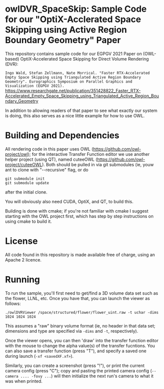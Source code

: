 # owlDVR_SpaceSkip: Sample Code for our "OptiX-Acclerated Space Skipping using Active Region Boundary Geometry" Paper

This repository contains sample code for our EGPGV 2021 Paper on
(OWL-based) OptiX-Accelerated Space Skipping for Direct Volume
Rendering (DVR):

`Ingo Wald, Stefan Zellmann, Nate Morrical. "Faster RTX-Accelerated
Empty Space Skipping using Triangulated Active Region Boundary
Geometry". Eurographics Symposium on Parallel Graphics and
Visualization (EGPGV 2021).`
https://www.researchgate.net/publication/351428822_Faster_RTX-Accelerated_Empty_Space_Skipping_using_Triangulated_Active_Region_Boundary_Geometry

In addition to allowing readers of that paper to see what exactly our
system is doing, this also serves as a nice little example for how to
use OWL.

# Building and Dependencies

All rendering code in this paper uses OWL
(https://github.com/owl-project/owl); for the interactive Transfer
Function editor we use another helper project (using QT), named
cuteeOWL (https://github.com/owl-project/cuteeOWL). Both should be pulled in via git submodules (ie, youw ant to clone with "--recursive" flag, or do

	git submodule init
	git submodule update
	
after the initial clone.

You will obviously also need CUDA, OptiX, and QT, to build this.

Building is done with cmake; if you're not familiar with cmake I
suggest starting with the OWL project first, which has step by step
instructions on using cmake to build it.

# License

All code found in this repository is made available free of charge,
using an Apache 2 licence.

# Running

To run the sample, you'll first need to get/find a 3D volume data set
such as the flower, LLNL, etc. Once you have that, you can launch the
viewer as follows:

	./owlDVRViewer /space/structured/flower/flower_uint.raw -t uchar -dims 1024 1024 1024 
	
This assumes a "raw" binary volume format (ie, no header in that data
set; dimensions and type are specified via `-dims` and `-t`,
respectively).

Once the viewer opens, you can then 'draw' into the transfer function
editor with the mouse to change the alpha value(s) of the transfer
fucntions. You can also save a transfer function (press "T"), and
specify a saved one during launch (`-xf <savedXF.xf>`). 

Similarly, you can create a screenshot (press "!"), or print the
current camera config (press "C"); copy and pasting the printed camera
config (`--camera .... -fovy ...`) will then initialize the next run's
camera to what it was when printed.
